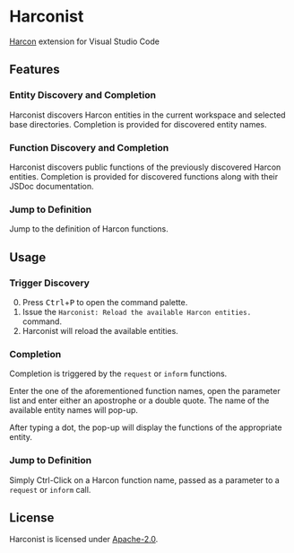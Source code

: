 # Harconist

[Harcon](https://github.com/imrefazekas/harcon) extension for Visual Studio Code

## Features

### Entity Discovery and Completion

Harconist discovers Harcon entities in the current workspace and selected base directories. Completion is provided for discovered entity names.

### Function Discovery and Completion

Harconist discovers public functions of the previously discovered Harcon entities. Completion is provided for discovered functions along with their JSDoc documentation.

### Jump to Definition

Jump to the definition of Harcon functions.

## Usage

### Trigger Discovery

  0. Press <kbd>Ctrl</kbd>+<kbd>P</kbd> to open the command palette.
  0. Issue the `Harconist: Reload the available Harcon entities.` command.
  0. Harconist will reload the available entities.

### Completion

Completion is triggered by the `request` or `inform` functions.

Enter the one of the aforementioned function names, open the parameter list and enter either an apostrophe or a double quote. The name of the available entity names will pop-up.

After typing a dot, the pop-up will display the functions of the appropriate entity.

### Jump to Definition

Simply Ctrl-Click on a Harcon function name, passed as a parameter to a `request` or `inform` call.

## License

Harconist is licensed under [Apache-2.0](https://github.com/nlv8/harconist/blob/master/LICENSE).